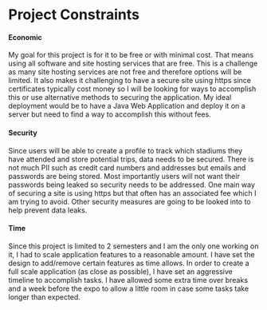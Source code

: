 # Project Constraints

#### Economic
My goal for this project is for it to be free or with minimal cost. That means using all software and site hosting services that are free. This is a challenge as many site hosting services are not free and therefore options will be limited. It also makes it challenging to have a secure site using https since certificates typically cost money so I will be looking for ways to accomplish this or use alternative methods to securing the application. My ideal deployment would be to have a Java Web Application and deploy it on a server but need to find a way to accomplish this without fees.

#### Security
Since users will be able to create a profile to track which stadiums they have attended and store potential trips, data needs to be secured. There is not much PII such as credit card numbers and addresses but emails and passwords are being stored. Most importantly users will not want their passwords being leaked so security needs to be addressed. One main way of securing a site is using https but that often has an associated fee which I am trying to avoid. Other security measures are going to be looked into to help prevent data leaks.

#### Time
Since this project is limited to 2 semesters and I am the only one working on it, I had to scale application features to a reasonable amount. I have set the design to add/remove certain features as time allows. In order to create a full scale application (as close as possible), I have set an aggressive timeline to accomplish tasks. I have allowed some extra time over breaks and a week before the expo to allow a little room in case some tasks take longer than expected. 
